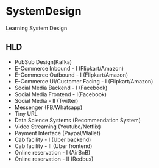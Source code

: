 # SystemDesign
Learning System Design


## HLD
* PubSub Design(Kafka)
* E-Commerce Inbound - I (Flipkart/Amazon)
* E-Commerce Outbound - I (Flipkart/Amazon)
* E-Commerce UI/Customer Facing - I (Flipkart/Amazon)
* Social Media Backend - I (Facebook)
* Social Media Frontend - I(Facebook)
* Social Media - II (Twitter)
* Messenger (FB/Whatsapp)
* Tiny URL
* Data Science Systems (Recommendation System)
* Video Streaming (Youtube/Netflix)
* Payment Interface (Paypal/Wallet)
* Cab facility - I (Uber backend)
* Cab facility - II (Uber frontend)
* Online reservation - I (AirBnB)
* Online reservation - II (Redbus)

